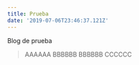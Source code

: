 ```yaml
---
title: Prueba
date: '2019-07-06T23:46:37.121Z'
---
```


Blog de prueba

> AAAAAA
> BBBBBB
> BBBBBB
> CCCCCC
